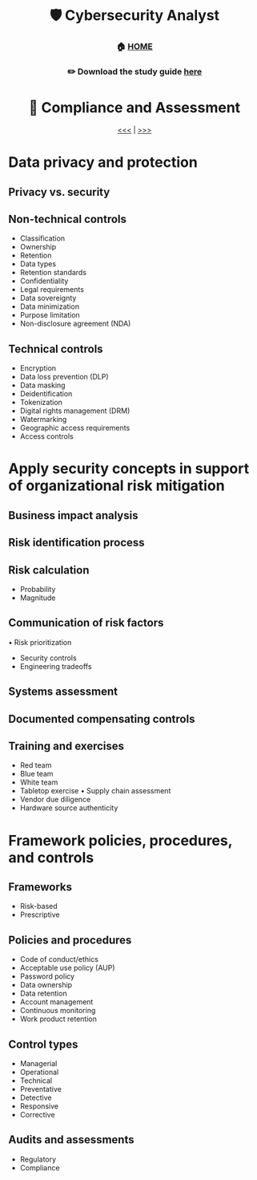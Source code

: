 
<div align='center'>

# 🛡️ Cybersecurity Analyst

### 🏠 [HOME](README.md)
### ✏️ Download the study guide [here](https://comptiacdn.azureedge.net/webcontent/docs/default-source/exam-objectives/comptia-cysa-cs0-002-exam-objectives-(6-0).pdf?sfvrsn=86668f47_2)

# 📌 Compliance and Assessment
[<<<](part4.md) | [>>>](part1.md)

</div>
 
#  Data privacy and protection
## Privacy vs. security
## Non-technical controls
- Classification
- Ownership
- Retention
- Data types
- Retention standards
- Confidentiality
- Legal requirements
- Data sovereignty
- Data minimization
- Purpose limitation
- Non-disclosure agreement (NDA)
## Technical controls
- Encryption
- Data loss prevention (DLP)
- Data masking
- Deidentification
- Tokenization
- Digital rights management (DRM)
 - Watermarking
- Geographic access requirements
- Access controls

# Apply security concepts in support of organizational risk mitigation
## Business impact analysis
## Risk identification process
## Risk calculation
- Probability
- Magnitude
## Communication of risk factors
• Risk prioritization
- Security controls
- Engineering tradeoffs
## Systems assessment
## Documented compensating controls
## Training and exercises
- Red team
- Blue team
- White team
- Tabletop exercise
• Supply chain assessment
- Vendor due diligence
- Hardware source authenticity


# Framework policies, procedures, and controls
## Frameworks
- Risk-based
- Prescriptive
## Policies and procedures
- Code of conduct/ethics
- Acceptable use policy (AUP)
- Password policy
- Data ownership
- Data retention
- Account management
- Continuous monitoring
- Work product retention
## Control types
- Managerial
- Operational
- Technical
- Preventative
- Detective
- Responsive
- Corrective
## Audits and assessments
- Regulatory
- Compliance
